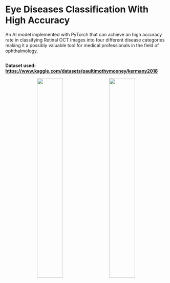 # Eye Diseases Classification With High Accuracy

An AI model implemented with PyTorch that can achieve an high accuracy rate in classifying Retinal OCT Images into four different disease categories making it a possibly valuable tool for medical professionals in the field of ophthalmology.

<h2 align="center"></h1>

**Dataset used:** **https://www.kaggle.com/datasets/paultimothymooney/kermany2018**

<p float="left" align="middle">
  <img src="https://media.discordapp.net/attachments/910565001209724948/1080589959465009223/k9dFZP74vv5MXv8vMKoLaVRch6IAAAAASUVORK5CYII.png" width="40%" hspace="10"/>
  <img src="https://cdn.discordapp.com/attachments/910565001209724948/1080594420132478986/wNx9NembgGfgwAAAABJRU5ErkJggg.png" width="40%" hspace="10"/> 
</p>
